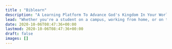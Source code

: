 ```yaml
---
title : "Biblearn"
description: "A Learning Platform To Advance God's Kingdom In Your World"
lead: "Whether you're a student on a campus, working from home, or on the move - God wants to continue the Book of Acts through your life."
date: 2020-10-06T08:47:36+00:00
lastmod: 2020-10-06T08:47:36+00:00
draft: false
images: []
---
```

